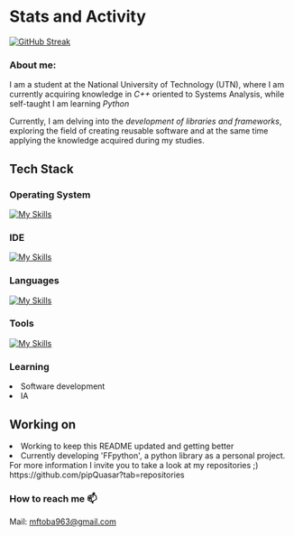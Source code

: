 # Stats and Activity

[![GitHub Streak](https://streak-stats.demolab.com/?user=pipQuasar&theme=shadow-red)](https://git.io/streak-stats)

<h3>About me:</h3>
I am a student at the National University of Technology (UTN), where I am currently acquiring knowledge in <i>C++</i> oriented to Systems Analysis, while self-taught I am learning <i>Python</i>

Currently, I am delving into the <i>development of libraries and frameworks</i>, exploring the field of creating reusable software and at the same time applying the knowledge acquired during my studies.

<h2>Tech Stack</h2>
<h3>Operating System</h3> 

  [![My Skills](https://skillicons.dev/icons?i=windows,linux)](https://skillicons.dev)
<h3>IDE</h3>

  [![My Skills](https://skillicons.dev/icons?i=vscode)](https://skillicons.dev)
<h3>Languages</h3>
  
  [![My Skills](https://skillicons.dev/icons?i=python,cpp)](https://skillicons.dev)
<h3>Tools</h3>

  [![My Skills](https://skillicons.dev/icons?i=discord,git,github)](https://skillicons.dev)
  
<h3>Learning </h3>
  <li>Software development<br></li>
  <li>IA</li>

<h2>Working on</h2>
  <li>Working to keep this README updated and getting better<br></li>
  <li>Currently developing 'FFpython', a python library as a personal project. For more information I invite you to take a look at my repositories ;)<br></li> 
https://github.com/pipQuasar?tab=repositories

<h3>How to reach me 📫</h3>

Mail: mftoba963@gmail.com
